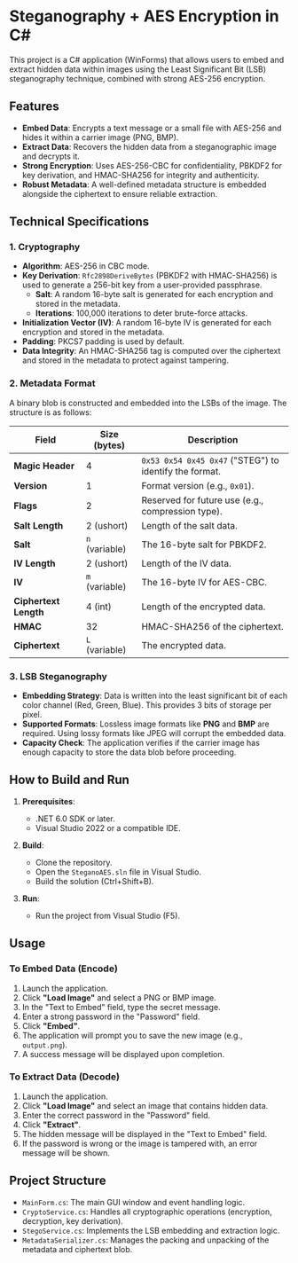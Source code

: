# Steganography + AES Encryption in C#

This project is a C# application (WinForms) that allows users to embed and extract hidden data within images using the Least Significant Bit (LSB) steganography technique, combined with strong AES-256 encryption.

## Features

- **Embed Data**: Encrypts a text message or a small file with AES-256 and hides it within a carrier image (PNG, BMP).
- **Extract Data**: Recovers the hidden data from a steganographic image and decrypts it.
- **Strong Encryption**: Uses AES-256-CBC for confidentiality, PBKDF2 for key derivation, and HMAC-SHA256 for integrity and authenticity.
- **Robust Metadata**: A well-defined metadata structure is embedded alongside the ciphertext to ensure reliable extraction.

## Technical Specifications

### 1. Cryptography

- **Algorithm**: AES-256 in CBC mode.
- **Key Derivation**: `Rfc2898DeriveBytes` (PBKDF2 with HMAC-SHA256) is used to generate a 256-bit key from a user-provided passphrase.
  - **Salt**: A random 16-byte salt is generated for each encryption and stored in the metadata.
  - **Iterations**: 100,000 iterations to deter brute-force attacks.
- **Initialization Vector (IV)**: A random 16-byte IV is generated for each encryption and stored in the metadata.
- **Padding**: PKCS7 padding is used by default.
- **Data Integrity**: An HMAC-SHA256 tag is computed over the ciphertext and stored in the metadata to protect against tampering.

### 2. Metadata Format

A binary blob is constructed and embedded into the LSBs of the image. The structure is as follows:

| Field              | Size (bytes)      | Description                                      |
|--------------------|-------------------|--------------------------------------------------|
| **Magic Header**   | 4                 | `0x53 0x54 0x45 0x47` ("STEG") to identify the format. |
| **Version**        | 1                 | Format version (e.g., `0x01`).                   |
| **Flags**          | 2                 | Reserved for future use (e.g., compression type).|
| **Salt Length**    | 2 (ushort)        | Length of the salt data.                         |
| **Salt**           | `n` (variable)    | The 16-byte salt for PBKDF2.                     |
| **IV Length**      | 2 (ushort)        | Length of the IV data.                           |
| **IV**             | `m` (variable)    | The 16-byte IV for AES-CBC.                      |
| **Ciphertext Length**| 4 (int)           | Length of the encrypted data.                    |
| **HMAC**           | 32                | HMAC-SHA256 of the ciphertext.                   |
| **Ciphertext**     | `L` (variable)    | The encrypted data.                              |

### 3. LSB Steganography

- **Embedding Strategy**: Data is written into the least significant bit of each color channel (Red, Green, Blue). This provides 3 bits of storage per pixel.
- **Supported Formats**: Lossless image formats like **PNG** and **BMP** are required. Using lossy formats like JPEG will corrupt the embedded data.
- **Capacity Check**: The application verifies if the carrier image has enough capacity to store the data blob before proceeding.

## How to Build and Run

1. **Prerequisites**:
   - .NET 6.0 SDK or later.
   - Visual Studio 2022 or a compatible IDE.

2. **Build**:
   - Clone the repository.
   - Open the `SteganoAES.sln` file in Visual Studio.
   - Build the solution (Ctrl+Shift+B).

3. **Run**:
   - Run the project from Visual Studio (F5).

## Usage

### To Embed Data (Encode)

1. Launch the application.
2. Click **"Load Image"** and select a PNG or BMP image.
3. In the "Text to Embed" field, type the secret message.
4. Enter a strong password in the "Password" field.
5. Click **"Embed"**.
6. The application will prompt you to save the new image (e.g., `output.png`).
7. A success message will be displayed upon completion.

### To Extract Data (Decode)

1. Launch the application.
2. Click **"Load Image"** and select an image that contains hidden data.
3. Enter the correct password in the "Password" field.
4. Click **"Extract"**.
5. The hidden message will be displayed in the "Text to Embed" field.
6. If the password is wrong or the image is tampered with, an error message will be shown.

## Project Structure

- `MainForm.cs`: The main GUI window and event handling logic.
- `CryptoService.cs`: Handles all cryptographic operations (encryption, decryption, key derivation).
- `StegoService.cs`: Implements the LSB embedding and extraction logic.
- `MetadataSerializer.cs`: Manages the packing and unpacking of the metadata and ciphertext blob.
